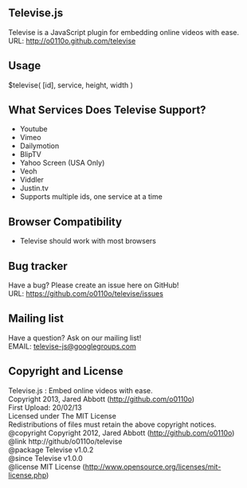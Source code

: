Televise.js
-----------
Televise is a JavaScript plugin for embedding online videos with ease.<br>
URL: http://o0110o.github.com/televise

Usage
-----
$televise( [id], service, height, width )

What Services Does Televise Support?
------------------------------------
* Youtube
* Vimeo
* Dailymotion
* BlipTV
* Yahoo Screen (USA Only)
* Veoh
* Viddler
* Justin.tv
* Supports multiple ids, one service at a time

Browser Compatibility
---------------------
* Televise should work with most browsers

Bug tracker
-----------
Have a bug? Please create an issue here on GitHub!<br>
URL: https://github.com/o0110o/televise/issues

Mailing list
------------
Have a question? Ask on our mailing list!<br>
EMAIL: televise-js@googlegroups.com

Copyright and License
---------------------
Televise.js : Embed online videos with ease.<br>
Copyright 2013, Jared Abbott (http://github.com/o0110o)<br>
First Upload: 20/02/13<br>
Licensed under The MIT License<br>
Redistributions of files must retain the above copyright notices.<br>
@copyright     Copyright 2012, Jared Abbott (http://github.com/o0110o)<br>
@link          http://github/o0110o/televise<br>
@package       Televise v1.0.2<br>
@since         Televise v1.0.0<br>
@license       MIT License (http://www.opensource.org/licenses/mit-license.php)<br>